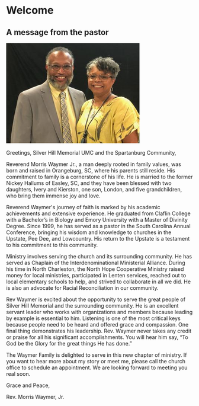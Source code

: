 # Welcome

## A message from the pastor


![](images/rev-waymer-photo.jpeg)

Greetings, Silver Hill Memorial UMC and the Spartanburg Community,

Reverend Morris Waymer Jr., a man deeply rooted in family values, was born and raised in Orangeburg, SC, where his parents still reside. His commitment to family is a cornerstone of his life. He is married to the former Nickey Hallums of Easley, SC, and they have been blessed with two daughters, Ivery and Kierston, one son, London, and five grandchildren, who bring them immense joy and love.

Reverend Waymer's journey of faith is marked by his academic achievements and extensive experience. He graduated from Claflin College with a Bachelor’s in Biology and Emory University with a Master of Divinity Degree. Since 1999, he has served as a pastor in the South Carolina Annual Conference, bringing his wisdom and knowledge to churches in the Upstate, Pee Dee, and Lowcountry. His return to the Upstate is a testament to his commitment to this community.

Ministry involves serving the church and its surrounding community. He has served as Chaplain of the Interdenominational Ministerial Alliance. During his time in North Charleston, the North Hope Cooperative Ministry raised money for local ministries, participated in Lenten services, reached out to local elementary schools to help, and strived to collaborate in all we did. He is also an advocate for Racial Reconciliation in our community.

Rev Waymer is excited about the opportunity to serve the great people of Silver Hill Memorial and the surrounding community. He is an excellent servant leader who works with organizations and members because leading by example is essential to him. Listening is one of the most critical keys because people need to be heard and offered grace and compassion. One final thing demonstrates his leadership. Rev. Waymer never takes any credit or praise for all his significant accomplishments. You will hear him say, “To God be the Glory for the great things He has done.”

The Waymer Family is delighted to serve in this new chapter of ministry. If you want to hear more about my story or meet me, please call the church office to schedule an appointment. We are looking forward to meeting you real soon.

Grace and Peace,

Rev. Morris Waymer, Jr.